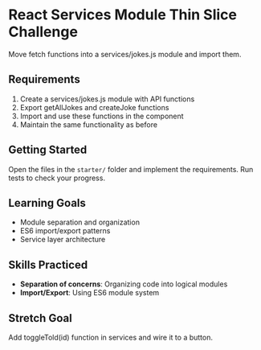 # React Services Module Thin Slice Challenge

Move fetch functions into a services/jokes.js module and import them.

## Requirements

1. Create a services/jokes.js module with API functions
2. Export getAllJokes and createJoke functions
3. Import and use these functions in the component
4. Maintain the same functionality as before

## Getting Started

Open the files in the `starter/` folder and implement the requirements. Run tests to check your progress.

## Learning Goals

- Module separation and organization
- ES6 import/export patterns
- Service layer architecture

## Skills Practiced

- **Separation of concerns**: Organizing code into logical modules
- **Import/Export**: Using ES6 module system

## Stretch Goal

Add toggleTold(id) function in services and wire it to a button.